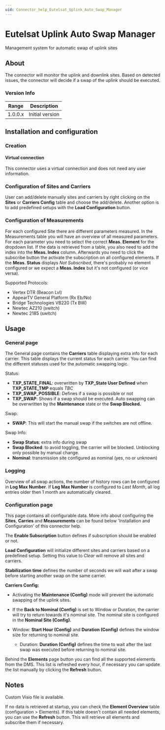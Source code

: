 ```yaml
---
uid: Connector_help_Eutelsat_Uplink_Auto_Swap_Manager
---
```


# Eutelsat Uplink Auto Swap Manager

Management system for automatic swap of uplink sites

## About

The connector will monitor the uplink and downlink sites. Based on detected issues, the connector will decide if a swap of the uplink should be executed.

### Version Info

| **Range** | **Description** |
|------------------|-----------------|
| 1.0.0.x          | Initial version |

## Installation and configuration

### Creation

#### Virtual connection

This connector uses a virtual connection and does not need any user information.

### Configuration of Sites and Carriers

User can add/delete manually sites and carriers by right clicking on the **Sites** or **Carriers Config** table and choose the add/delete. Another option is to add predefined setups with the **Load Configuration** button.

### Configuration of Measurements

For each configured Site there are different parameters measured. In the Measurements table you will have an overview of all measured parameters. For each parameter you need to select the correct **Meas. Element** for the dropdown list. If the data is retrieved from a table, you also need to add the index into the **Meas. Index** column. Afterwards you need to click the subscribe button the activate the subscription on all configured elements. If the **Meas. Status** displays *Not Subscribed*, there's probably no element configured or we expect a **Meas. Index** but it's not configured (or vice versa).

Supported Protocols:

- Vertex DTR (Beacon Lvl)
- AppearTV General Platform (Rx Eb/No)
- Bridge Technologies VB220 (Tx BW)
- Newtec AZ210 (switch)
- Newtec 2185 (switch)

## Usage

### General page

The General page contains the **Carriers** table displaying extra info for each carrier. This table displays the current status for each carrier. You can find the different statuses used for the automatic swapping logic.

Status:

- **TXP_STATE_FINAL**: overwritten by **TXP_State User Defined** when **TXP_STATE_TMP** equals *TBC*
- **TXP_SWAP_POSSIBLE**: Defines if a swap is possible or not
- **TXP_SWAP**: Shows if a swap should be executed. Auto swapping can be overwritten by the **Maintenance** state or the **Swap Blocked.**

Swap:

- **SWAP**: This will start the manual swap if the switches are not offline.

Swap Info:

- **Swap Status**: extra info during swap
- **Swap Blocked**: to avoid toggling, the carrier will be blocked. Unblocking only possible by manual change.
- **Nominal**: transmission site configured as nominal (yes, no or unknown)

### Logging

Overview of all swap actions, the number of history rows can be configured in **Log Max Number**. If **Log Max Number** is configured to *Last Month*, all log entries older then 1 month are automatically cleared.

### Configuration page

This page contains all configurable data. More info about configuring the **Sites**, **Carries** and **Measurements** can be found below 'Installation and Configuration' of this connector help.

The **Enable Subscription** button defines if subscription should be enabled or not.

**Load Configuration** will initialize different sites and carriers based on a predefined setup. Setting this value to *Clear* will remove all sites and carriers.

**Stabilization time** defines the number of seconds we will wait after a swap before starting another swap on the same carrier.

**Carriers Config:**

- Activating the **Maintenance (Config)** mode will prevent the automatic swapping of the uplink sites.

- If the **Back to Nominal (Config)** is set to Window or Duration, the carrier will try to return towards it's nominal site. The nominal site is configured in the **Nominal Site (Config).**

- Window: **Start Hour (Config)** and **Duration (Config)** defines the window size for returning to nominal site.
  - Duration: **Duration (Config)** defines the time to wait after the last swap was executed before returning to nominal site.

Behind the **Elements** page button you can find all the supported elements from the DMS. This list is refreshed every hour, if necessary you can update the list manually by clicking the **Refresh** button.

## Notes

Custom Visio file is available.

If no data is retrieved at startup, you can check the **Element Overview** table (configuration \> Elements). If this table doesn't contain all needed elements, you can use the **Refresh** button. This will retrieve all elements and subscribe them if necessary.
